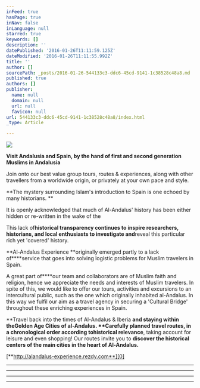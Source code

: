 ```yaml
---
inFeed: true
hasPage: true
inNav: false
inLanguage: null
starred: true
keywords: []
description: ''
datePublished: '2016-01-26T11:11:59.125Z'
dateModified: '2016-01-26T11:11:55.992Z'
title: ''
author: []
sourcePath: _posts/2016-01-26-544133c3-ddc6-45cd-9141-1c38528c48a8.md
published: true
authors: []
publisher:
  name: null
  domain: null
  url: null
  favicon: null
url: 544133c3-ddc6-45cd-9141-1c38528c48a8/index.html
_type: Article

---
```

![](https://the-grid-user-content.s3-us-west-2.amazonaws.com/32406d47-12d2-481c-88fc-a2f0d33c1805.jpg)

**Visit Andalusia and Spain, by the hand of first and second generation Muslims in Andalusia**

Join onto our best value group tours, routes & experiences, along 
with other travellers from a worldwide origin, or privately at your own 
pace and style. 

**The mystery surrounding Islam's introduction to Spain is one echoed by many historians. **

It is openly acknowledged that much of Al-Andalus' history has been either hidden or re-written in the wake of the 

This lack of****historical transparency continues to **inspire researchers, historians, and local enthusiasts** to investigate and****reveal this particular rich yet 'covered' history.

**Al-Andalus Experience **originally emerged partly to a lack of****service that goes into solving logistic problems for Muslim travelers in Spain.

A great part of****our
team and collaborators are of Muslim faith and religion, hence we 
appreciate the needs and interests of Muslim travelers. In spite of 
this, we would like to offer our tours, 
activities and excursions to an intercultural public, such as the one 
which originally inhabited al-Andalus. In this way we  fulfil our aim 
as a travel agency in securing a 'Cultural Bridge' throughout these 
enriching experiences in Spain.

**Travel back into the times of Al-Andalus & Iberia **and staying within the****Golden Age Cities of al-Andalus. **Carefully planned travel routes, in a chronological order according to****historical relevance**, taking account for leisure and even shopping! Our routes invite you to **discover the historical centers of the main cities in the heart of Al-Andalus.**

[**http://alandalus-experience.rezdy.com**][0]

****

****

****

****

[0]: http://alandalus-experience.rezdy.com/